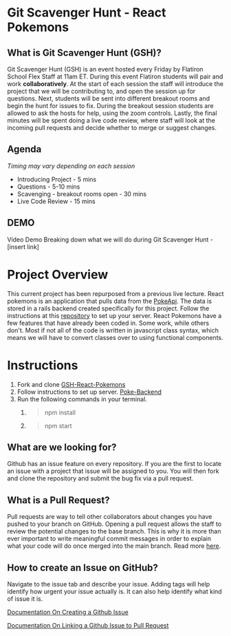 # Git Scavenger Hunt - React Pokemons

## What is Git Scavenger Hunt (GSH)?

Git Scavenger Hunt (GSH) is an event hosted every Friday by Flatiron School Flex Staff at 11am ET. During this event Flatiron students will pair and work **collaboratively**. At the start of each session the staff will introduce the project that we will be contributing to, and open the session up for questions. Next, students will be sent into different breakout rooms and begin the hunt for issues to fix. During the breakout session students are allowed to ask the hosts for help, using the zoom controls. Lastly, the final minutes will be spent doing a live code review, where staff will look at the incoming pull requests and decide whether to merge or suggest changes.

## Agenda

_Timing may vary depending on each session_

- Introducing Project - 5 mins
- Questions - 5-10 mins
- Scavenging - breakout rooms open - 30 mins
- Live Code Review - 15 mins

## DEMO

Video Demo Breaking down what we will do during Git Scavenger Hunt - [insert link]

# Project Overview

This current project has been repurposed from a previous live lecture. React pokemons is an application that pulls data from the [PokeApi](https://pokeapi.co/). The data is stored in a rails backend created specifically for this project. Follow the instructions at this [repository](https://github.com/Ejguzman3988/rails-poke-backend-test) to set up your server. React Pokemons have a few features that have already been coded in. Some work, while others don't. Most if not all of the code is written in javascript class syntax, which means we will have to convert classes over to using functional components.

# Instructions

1. Fork and clone [GSH-React-Pokemons](https://github.com/Ejguzman3988/GSH-react-pokemons)
1. Follow instructions to set up server. [Poke-Backend](https://github.com/Ejguzman3988/rails-poke-backend-test)
1. Run the following commands in your terminal.
   1. > npm install
   1. > npm start

## What are we looking for?

Github has an issue feature on every repository. If you are the first to locate an issue with a project that issue will be assigned to you. You will then fork and clone the repository and submit the bug fix via a pull request.

## What is a Pull Request?

Pull requests are way to tell other collaborators about changes you have pushed to your branch on GitHub. Opening a pull request allows the staff to review the potential changes to the base branch. This is why it is more than ever important to write meaningful commit messages in order to explain what your code will do once merged into the main branch. Read more [here](https://docs.github.com/en/pull-requests/collaborating-with-pull-requests/proposing-changes-to-your-work-with-pull-requests/about-pull-requests).

## How to create an Issue on GitHub?

Navigate to the issue tab and describe your issue. Adding tags will help identify how urgent your issue actually is. It can also help identify what kind of issue it is.

[Documentation On Creating a Github Issue](https://docs.github.com/en/issues/tracking-your-work-with-issues/creating-an-issue)

[Documentation On Linking a Github Issue to Pull Request](https://docs.github.com/en/issues/tracking-your-work-with-issues/linking-a-pull-request-to-an-issue)
